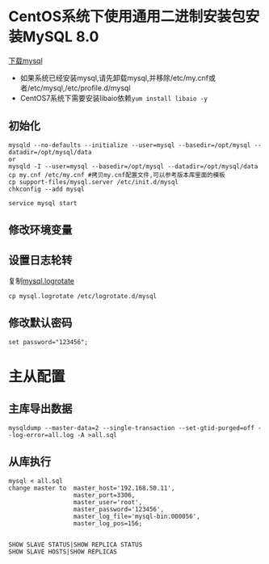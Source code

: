 CentOS系统下使用通用二进制安装包安装MySQL 8.0
=========================================

[下载mysql](https://dev.mysql.com/get/Downloads/MySQL-8.0/mysql-8.0.23-linux-glibc2.17-x86_64-minimal.tar)

- 如果系统已经安装mysql,请先卸载mysql,并移除/etc/my.cnf或者/etc/mysql,/etc/profile.d/mysql
- CentOS7系统下需要安装libaio依赖`yum install libaio -y`


初始化
------

    mysqld --no-defaults --initialize --user=mysql --basedir=/opt/mysql --datadir=/opt/mysql/data
    or 
    mysqld -I --user=mysql --basedir=/opt/mysql --datadir=/opt/mysql/data
    cp my.cnf /etc/my.cnf #拷贝my.cnf配置文件,可以参考版本库里面的模板
    cp support-files/mysql.server /etc/init.d/mysql
    chkconfig --add mysql
    
    service mysql start

修改环境变量
-----------

设置日志轮转
-----------

复制[mysql.logrotate](mysql.logrotate)

    cp mysql.logrotate /etc/logrotate.d/mysql

修改默认密码
-----------

    set password="123456";

主从配置
=======

主库导出数据
-------------

    mysqldump --master-data=2 --single-transaction --set-gtid-purged=off --log-error=all.log -A >all.sql

从库执行
--------

    mysql < all.sql
    change master to  master_host='192.168.50.11',
                      master_port=3306,
                      master_user='root',
                      master_password='123456',
                      master_log_file='mysql-bin.000056',
                      master_log_pos=156;
    
    
    SHOW SLAVE STATUS|SHOW REPLICA STATUS
    SHOW SLAVE HOSTS|SHOW REPLICAS
